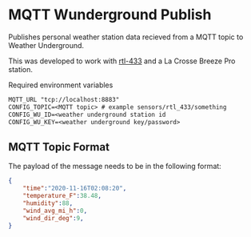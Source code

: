 # MQTT Wunderground Publish

Publishes personal weather station data recieved from a MQTT topic to Weather Underground.

This was developed to work with [rtl-433](https://github.com/merbanan/rtl_433) and a La Crosse Breeze Pro station.

Required environment variables
```txt
MQTT_URL "tcp://localhost:8883"
CONFIG_TOPIC=<MQTT topic> # example sensors/rtl_433/something
CONFIG_WU_ID=<weather underground station id
CONFIG_WU_KEY=<weather underground key/password>
```

## MQTT Topic Format

The payload of the message needs to be in the following format:
```json
{
    "time":"2020-11-16T02:08:20",
    "temperature_F":38.48,
    "humidity":88,
    "wind_avg_mi_h":0,
    "wind_dir_deg":9,
}
```

